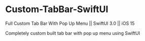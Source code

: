 # Custom-TabBar-SwiftUI
Full Custom Tab Bar With Pop Up Menu || SwiftUI 3.0 || iOS 15

Completely custom built tab bar with pop up menu using SwiftUI
